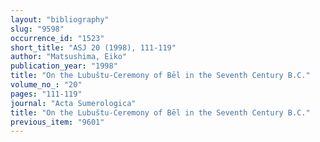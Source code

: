 ```yaml
---
layout: "bibliography"
slug: "9598"
occurrence_id: "1523"
short_title: "ASJ 20 (1998), 111-119"
author: "Matsushima, Eiko"
publication_year: "1998"
title: "On the Lubuštu-Ceremony of Bēl in the Seventh Century B.C."
volume_no_: "20"
pages: "111-119"
journal: "Acta Sumerologica"
title: "On the Lubuštu-Ceremony of Bēl in the Seventh Century B.C."
previous_item: "9601"
---
```

